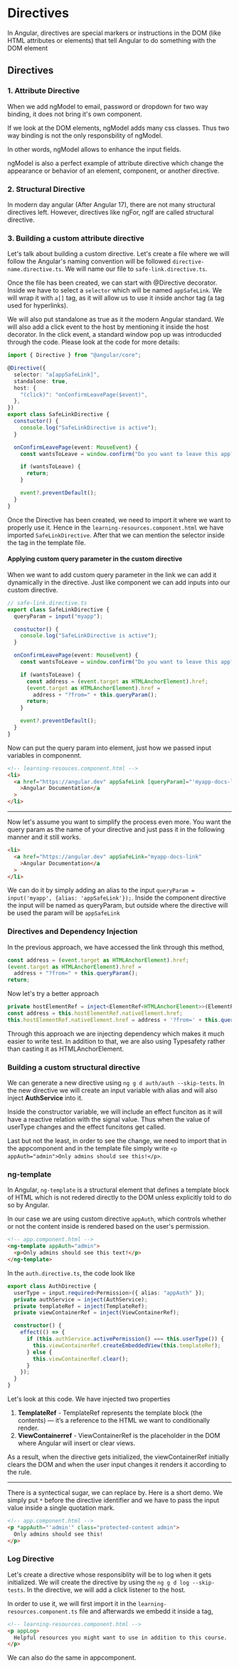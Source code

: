 # Directives

In Angular, directives are special markers or instructions in the DOM (like HTML attributes or elements) that tell Angular to do something with the DOM element

## Directives

### 1. Attribute Directive

When we add ngModel to email, password or dropdown for two way binding, it does not bring it's own component.

If we look at the DOM elements, ngModel adds many css classes. Thus two way binding is not the only responsbility of ngModel.

In other words, ngModel allows to enhance the input fields.

ngModel is also a perfect example of attribute directive which change the appearance or behavior of an element, component, or another directive.

### 2. Structural Directive

In modern day angular (After Angular 17), there are not many structural directives left. However, directives like ngFor, ngIf are called structural directive.

### 3. Building a custom attribute directive

Let's talk about building a custom directive. Let's create a file where we will follow the Angular's naming convention will be followed `directive-name.directive.ts`. We will name our file to `safe-link.directive.ts`.

Once the file has been created, we can start with @Directive decorator. Inside we have to select a `selector` which will be named `appSafeLink`. We will wrap it with `a[]` tag, as it will allow us to use it inside anchor tag <a> (a tag used for hyperlinks).

We will also put standalone as true as it the modern Angular standard. We will also add a click event to the host by mentioning it inside the host decorator. In the click event, a standard window pop up was introducded through the code. Please look at the code for more details:

```ts
import { Directive } from "@angular/core";

@Directive({
  selector: "a[appSafeLink]",
  standalone: true,
  host: {
    "(click)": "onConfirmLeavePage($event)",
  },
})
export class SafeLinkDirective {
  constuctor() {
    console.log("SafeLinkDirective is active");
  }

  onConfirmLeavePage(event: MouseEvent) {
    const wantsToLeave = window.confirm("Do you want to leave this app?");

    if (wantsToLeave) {
      return;
    }

    event?.preventDefault();
  }
}
```

Once the Directive has been created, we need to import it where we want to properly use it. Hence in the `learning-resources.component.html` we have imported `SafeLinkDirective`. After that we can mention the selector inside the <a> tag in the template file.

#### Applying custom query parameter in the custom directive

When we want to add custom query parameter in the link we can add it dynamically in the directive. Just like component we can add inputs into our custom directive.

```ts
// safe-link.directive.ts
export class SafeLinkDirective {
  queryParam = input("myapp");

  constuctor() {
    console.log("SafeLinkDirective is active");
  }

  onConfirmLeavePage(event: MouseEvent) {
    const wantsToLeave = window.confirm("Do you want to leave this app?");

    if (wantsToLeave) {
      const address = (event.target as HTMLAnchorElement).href;
      (event.target as HTMLAnchorElement).href =
        address + "?from=" + this.queryParam();
      return;
    }

    event?.preventDefault();
  }
}
```

Now can put the query param into <a> element, just how we passed input variables in componennt.

```html
<!-- learning-resouces.component.html -->
<li>
  <a href="https://angular.dev" appSafeLink [queryParam]="'myapp-docs-link'"
    >Angular Documentation</a
  >
</li>
```

---

Now let's assume you want to simplify the process even more. You want the query param as the name of your directive and just pass it in the following manner and it still works.

```html
<li>
  <a href="https://angular.dev" appSafeLink="myapp-docs-link"
    >Angular Documentation</a
  >
</li>
```

We can do it by simply adding an alias to the input `queryParam = input('myapp', {alias: 'appSafeLink'});`. Inside the component directive the input will be named as queryParam, but outside where the directive will be used the param will be `appSafeLink`

### Directives and Dependency Injection

In the previous approach, we have accessed the link through this method,

```ts
const address = (event.target as HTMLAnchorElement).href;
(event.target as HTMLAnchorElement).href =
  address + "?from=" + this.queryParam();
return;
```

Now let's try a better approach

```ts
private hostElementRef = inject<ElementRef<HTMLAnchorElement>>(ElementRef);
const address = this.hostElementRef.nativeElement.href;
this.hostElementRef.nativeElement.href = address + '?from=' + this.queryParam();
```

Through this approach we are injecting dependency which makes it much easier to write test. In addition to that, we are also using Typesafety rather than casting it as HTMLAnchorElement.

### Building a custom structural directive

We can generate a new directive using `ng g d auth/auth --skip-tests`. In the new directive we will create an input variable with alias and will also inject **AuthService** into it.

Inside the constructor variable, we will include an effect funciton as it will have a reactive relation with the signal value. Thus when the value of userType changes and the effect funcitons get called.

Last but not the least, in order to see the change, we need to import that in the appcomponent and in the template file simply write `<p appAuth="admin">Only admins should see this!</p>`.

### ng-template

In Angular, `ng-template` is a structural element that defines a template block of HTML which is not redered directly to the DOM unless explicitly told to do so by Angular.

In our case we are using custom directive `appAuth`, which controls whether or not the content inside <ng-template> is rendered based on the user's permission.

```html
<!-- app.component.html -->
<ng-template appAuth="admin">
  <p>Only admins should see this text!</p>
</ng-template>
```

In the `auth.directive.ts`, the code look like

```ts
export class AuthDirective {
  userType = input.required<Permission>({ alias: "appAuth" });
  private authService = inject(AuthService);
  private templateRef = inject(TemplateRef);
  private viewContainerRef = inject(ViewContainerRef);

  constructor() {
    effect(() => {
      if (this.authService.activePermission() === this.userType()) {
        this.viewContainerRef.createEmbeddedView(this.templateRef);
      } else {
        this.viewContainerRef.clear();
      }
    });
  }
}
```

Let's look at this code. We have injected two properties

1. **TemplateRef** - TemplateRef represents the template block (the <ng-template> contents) — it’s a reference to the HTML we want to conditionally render.
2. **ViewContainerref** - ViewContainerRef is the placeholder in the DOM where Angular will insert or clear views.

As a result, when the directive gets initialized, the viewContainerRef initially clears the DOM and when the user input changes it renders it according to the rule.

---

There is a syntectical sugar, we can replace <ng-content> by. Here is a short demo. We simply put `*` before the directive identifier and we have to pass the input value inside a single quotation mark.

```html
<!-- app.component.html -->
<p *appAuth="'admin'" class="protected-content admin">
  Only admins should see this!
</p>
```

### Log Directive

Let's create a directive whose responsiblity will be to log when it gets initialized. We will create the directive by using the `ng g d log --skip-tests`. In the directive, we will add a click listener to the host.

In order to use it, we will first import it in the `learning-resources.component.ts` file and afterwards we embedd it inside a tag,

```html
<!-- learning-resources.component.html -->
<p appLog>
  Helpful resources you might want to use in addition to this course.
</p>
```

We can also do the same in appcomponent.
